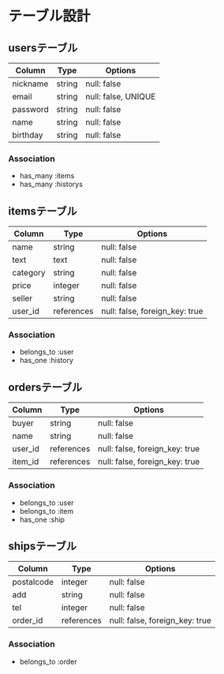 # テーブル設計

## usersテーブル
| Column             | Type       | Options                        |
| ------------------ | ---------- | ------------------------------ |
| nickname           | string     | null: false                    |
| email              | string     | null: false, UNIQUE            |
| password           | string     | null: false                    |
| name               | string     | null: false                    |
| birthday           | string     | null: false                    |

### Association
- has_many :items
- has_many :historys

## itemsテーブル
| Column             | Type       | Options                        |
| ------------------ | -----------| ------------------------------ |
| name               | string     | null: false                    |
| text               | text       | null: false                    |
| category           | string     | null: false                    |
| price              | integer    | null: false                    |
| seller             | string     | null: false                    |
| user_id            | references | null: false, foreign_key: true |

### Association
- belongs_to :user
- has_one :history

## ordersテーブル
| Column             | Type       | Options                        |
| ------------------ | ---------- | ------------------------------ |
| buyer              | string     | null: false                    |
| name               | string     | null: false                    |
| user_id            | references | null: false, foreign_key: true |
| item_id            | references | null: false, foreign_key: true |

### Association
- belongs_to :user
- belongs_to :item
- has_one :ship

## shipsテーブル
| Column             | Type       | Options                        |
| ------------------ | ---------- | ------------------------------ |
| postalcode         | integer    | null: false                    |
| add                | string     | null: false                    |
| tel                | integer    | null: false                    |
| order_id           | references | null: false, foreign_key: true |

### Association
- belongs_to :order